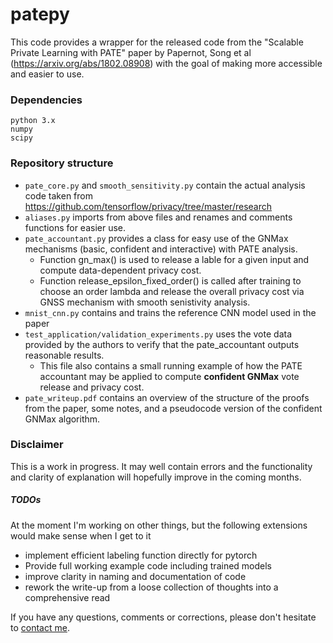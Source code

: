 # patepy


This code provides a wrapper for the released code from the "Scalable Private Learning with PATE" paper by Papernot, Song et al (https://arxiv.org/abs/1802.08908) with the goal of making more accessible and easier to use.



### Dependencies
    python 3.x
    numpy 
    scipy

### Repository structure

- `pate_core.py` and `smooth_sensitivity.py` contain the actual analysis code taken from https://github.com/tensorflow/privacy/tree/master/research
- `aliases.py` imports from above files and renames and comments functions for easier use.
- `pate_accountant.py` provides a class for easy use of the GNMax mechanisms (basic, confident and interactive) with PATE analysis.
    - Function gn_max() is used to release a lable for a given input and compute data-dependent privacy cost.
    - Function release_epsilon_fixed_order() is called after training to choose an order lambda and release the overall privacy cost via GNSS mechanism with smooth senistivity analysis.
- `mnist_cnn.py` contains and trains the reference CNN model used in the paper
- `test_application/validation_experiments.py` uses the vote data provided by the authors to verify that the pate_accountant outputs reasonable results.
    - This file also contains a small running example of how the PATE accountant may be applied to compute __confident GNMax__ vote release and privacy cost.
-  `pate_writeup.pdf` contains an overview of the structure of the proofs from the paper, some notes, and a pseudocode version of the confident GNMax algorithm.

### Disclaimer

This is a work in progress. It may well contain errors and the functionality and clarity of explanation will hopefully improve in the coming months. 


##### TODOs
At the moment I'm working on other things, but the following extensions would make sense when I get to it

- implement efficient labeling function directly for pytorch
- Provide full working example code including trained models
- improve clarity in naming and documentation of code
- rework the write-up from a loose collection of thoughts into a comprehensive read

If you have any questions, comments or corrections, please don't hesitate to [contact me](https://ei.is.tuebingen.mpg.de/person/fharder).


